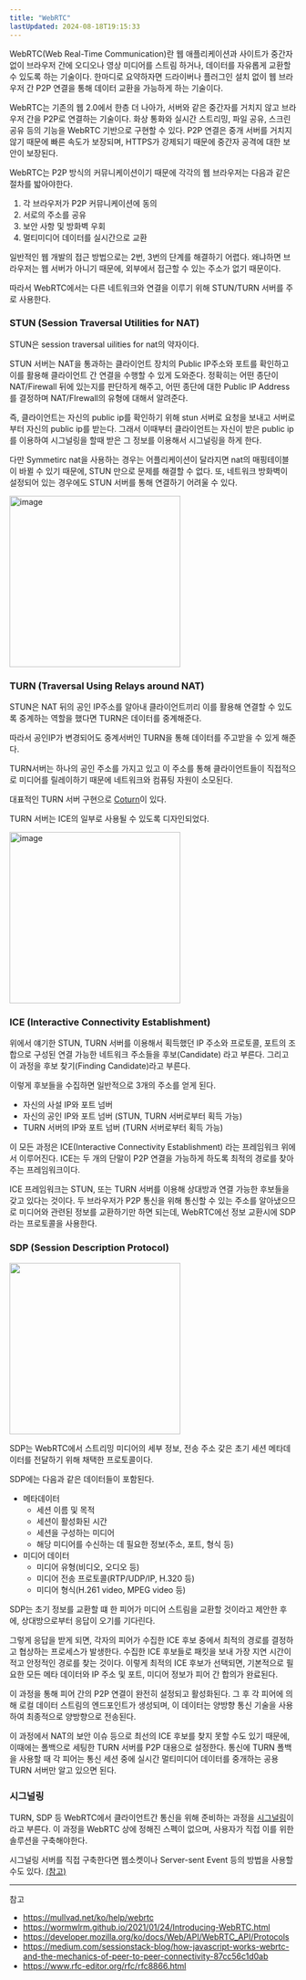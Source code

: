 ```yaml
---
title: "WebRTC"
lastUpdated: 2024-08-18T19:15:33
---
```


WebRTC(Web Real-Time Communication)란 웹 애플리케이션과 사이트가 중간자 없이 브라우저 간에 오디오나 영상 미디어를 스트림 하거나, 데이터를 자유롭게 교환할 수 있도록 하는 기술이다. 한마디로 요약하자면 드라이버나 플러그인 설치 없이 웹 브라우저 간 P2P 연결을 통해 데이터 교환을 가능하게 하는 기술이다. 

WebRTC는 기존의 웹 2.0에서 한층 더 나아가, 서버와 같은 중간자를 거치지 않고 브라우저 간을 P2P로 연결하는 기술이다. 화상 통화와 실시간 스트리밍, 파일 공유, 스크린 공유 등의 기능을 WebRTC 기반으로 구현할 수 있다. P2P 연결은 중개 서버를 거치지 않기 때문에 빠른 속도가 보장되며, HTTPS가 강제되기 때문에 중간자 공격에 대한 보안이 보장된다. 

WebRTC는 P2P 방식의 커뮤니케이션이기 때문에 각각의 웹 브라우저는 다음과 같은 절차를 밟아야한다.
1. 각 브라우저가 P2P 커뮤니케이션에 동의
2. 서로의 주소를 공유
3. 보안 사항 및 방화벽 우회
4. 멀티미디어 데이터를 실시간으로 교환

일반적인 웹 개발의 접근 방법으로는 2번, 3번의 단계를 해결하기 어렵다. 왜냐하면 브라우저는 웹 서버가 아니기 때문에, 외부에서 접근할 수 있는 주소가 없기 때문이다.

따라서 WebRTC에서는 다른 네트워크와 연결을 이루기 위해 STUN/TURN 서버를 주로 사용한다.

### STUN (Session Traversal Utilities for NAT)

STUN은 session traversal uilities for nat의 약자이다.

STUN 서버는 NAT을 통과하는 클라이언트 장치의 Public IP주소와 포트를 확인하고 이를 활용해 클라이언트 간 연결을 수행할 수 있게 도와준다. 정확히는 어떤 종단이 NAT/Firewall 뒤에 있는지를 판단하게 해주고, 어떤 종단에 대한 Public IP Address를 결정하며 NAT/FIrewall의 유형에 대해서 알려준다.

즉, 클라이언트는 자신의 public ip를 확인하기 위해 stun 서버로 요청을 보내고 서버로 부터 자신의 public ip를 받는다. 그래서 이때부터 클라이언트는 자신이 받은 public ip를 이용하여 시그널링을 할때 받은 그 정보를 이용해서 시그널링을 하게 한다.

다만 Symmetirc nat을 사용하는 경우는 어플리케이션이 달라지면 nat의 매핑테이블이 바뀔 수 있기 때문에, STUN 만으로 문제를 해결할 수 없다. 또, 네트워크 방화벽이 설정되어 있는 경우에도 STUN 서버를 통해 연결하기 어려울 수 있다.

<img style="height: 300px" alt="image" src="https://github.com/user-attachments/assets/90902a8c-db67-4c04-a150-d3078bd0c13b"/>

### TURN (Traversal Using Relays around NAT)

STUN은 NAT 뒤의 공인 IP주소를 알아내 클라이언트끼리 이를 활용해 연결할 수 있도록 중계하는 역할을 했다면 TURN은 데이터를 중계해준다.

따라서 공인IP가 변경되어도 중계서버인 TURN을 통해 데이터를 주고받을 수 있게 해준다.

TURN서버는 하나의 공인 주소를 가지고 있고 이 주소를 통해 클라이언트들이 직접적으로 미디어를 릴레이하기 때문에 네트워크와 컴퓨팅 자원이 소모된다.

대표적인 TURN 서버 구현으로 [Coturn](https://github.com/coturn/coturn)이 있다.
 
TURN 서버는 ICE의 일부로 사용될 수 있도록 디자인되었다.

<img style="height: 300px" alt="image" src="https://github.com/user-attachments/assets/813ccb38-a21d-4ff9-ad3b-2993771a6984"/>

### ICE (Interactive Connectivity Establishment)

위에서 얘기한 STUN, TURN 서버를 이용해서 획득했던 IP 주소와 프로토콜, 포트의 조합으로 구성된 연결 가능한 네트워크 주소들을 후보(Candidate) 라고 부른다. 그리고 이 과정을 후보 찾기(Finding Candidate)라고 부른다.

이렇게 후보들을 수집하면 일반적으로 3개의 주소를 얻게 된다.

- 자신의 사설 IP와 포트 넘버
- 자신의 공인 IP와 포트 넘버 (STUN, TURN 서버로부터 획득 가능)
- TURN 서버의 IP와 포트 넘버 (TURN 서버로부터 획득 가능)

이 모든 과정은 ICE(Interactive Connectivity Establishment) 라는 프레임워크 위에서 이루어진다. ICE는 두 개의 단말이 P2P 연결을 가능하게 하도록 최적의 경로를 찾아주는 프레임워크이다.

ICE 프레임워크는 STUN, 또는 TURN 서버를 이용해 상대방과 연결 가능한 후보들을 갖고 있다는 것이다. 두 브라우저가 P2P 통신을 위해 통신할 수 있는 주소를 알아냈으므로 미디어와 관련된 정보를 교환하기만 하면 되는데, WebRTC에선 정보 교환시에 SDP라는 프로토콜을 사용한다. 

### SDP (Session Description Protocol) 

<img style="height: 300px" src="https://github.com/user-attachments/assets/4e5327a8-5e9a-435e-938c-d6ecb870070b">

SDP는 WebRTC에서 스트리밍 미디어의 세부 정보, 전송 주소 갗은 초기 세션 메타데이터를 전달하기 위해 채택한 프로토콜이다.

SDP에는 다음과 같은 데이터들이 포함된다.
- 메타데이터
    - 세션 이름 및 목적
    - 세션이 활성화된 시간
    - 세션을 구성하는 미디어
    - 해당 미디어를 수신하는 데 필요한 정보(주소, 포트, 형식 등)
- 미디어 데이터 
    - 미디어 유형(비디오, 오디오 등)
    - 미디어 전송 프로토콜(RTP/UDP/IP, H.320 등)
    - 미디어 형식(H.261 video, MPEG video 등)

SDP는 초기 정보를 교환할 떄 한 피어가 미디어 스트림을 교환할 것이라고 제안한 후에, 상대방으로부터 응답이 오기를 기다린다.

그렇게 응답을 받게 되면, 각자의 피어가 수집한 ICE 후보 중에서 최적의 경로를 결정하고 협상하는 프로세스가 발생한다. 수집한 ICE 후보들로 패킷을 보내 가장 지연 시간이 적고 안정적인 경로를 찾는 것이다. 이렇게 최적의 ICE 후보가 선택되면, 기본적으로 필요한 모든 메타 데이터와 IP 주소 및 포트, 미디어 정보가 피어 간 합의가 완료된다.

이 과정을 통해 피어 간의 P2P 연결이 완전히 설정되고 활성화된다. 그 후 각 피어에 의해 로컬 데이터 스트림의 엔드포인트가 생성되며, 이 데이터는 양방향 통신 기술을 사용하여 최종적으로 양방향으로 전송된다.

이 과정에서 NAT의 보안 이슈 등으로 최선의 ICE 후보를 찾지 못할 수도 있기 때문에, 이때에는 폴백으로 세팅한 TURN 서버를 P2P 대용으로 설정한다. 통신에 TURN 폴백을 사용할 때 각 피어는 통신 세션 중에 실시간 멀티미디어 데이터를 중개하는 공용 TURN 서버만 알고 있으면 된다.

### 시그널링

TURN, SDP 등 WebRTC에서 클라이언트간 통신을 위해 준비하는 과정을 [시그널링](https://developer.mozilla.org/en-US/docs/Web/API/WebRTC_API/Session_lifetime#signaling)이라고 부른다. 이 과정을 WebRTC 상에 정해진 스펙이 없으며, 사용자가 직접 이를 위한 솔루션을 구축해야한다.

시그널링 서버를 직접 구축한다면 웹소켓이나 Server-sent Event 등의 방법을 사용할 수도 있다. [(참고)](https://github.com/muaz-khan/WebRTC-Experiment/blob/master/Signaling.md)

---
참고
- https://mullvad.net/ko/help/webrtc
- https://wormwlrm.github.io/2021/01/24/Introducing-WebRTC.html
- https://developer.mozilla.org/ko/docs/Web/API/WebRTC_API/Protocols
- https://medium.com/sessionstack-blog/how-javascript-works-webrtc-and-the-mechanics-of-peer-to-peer-connectivity-87cc56c1d0ab
- https://www.rfc-editor.org/rfc/rfc8866.html


